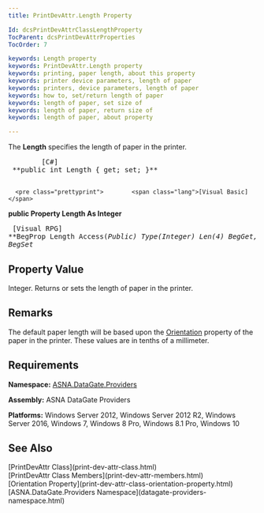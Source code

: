 ```yaml
---
title: PrintDevAttr.Length Property

Id: dcsPrintDevAttrClassLengthProperty
TocParent: dcsPrintDevAttrProperties
TocOrder: 7

keywords: Length property
keywords: PrintDevAttr.Length property
keywords: printing, paper length, about this property
keywords: printer device parameters, length of paper
keywords: printers, device parameters, length of paper
keywords: how to, set/return length of paper
keywords: length of paper, set size of
keywords: length of paper, return size of
keywords: length of paper, about property

---
```


The **Length** specifies the length of paper in the printer.
<pre class="prettyprint">        <span class="lang">[C#]</span>
 **public int Length { get; set; }** 
      </pre>
      <pre class="prettyprint">        <span class="lang">[Visual Basic] </span>
 **public Property Length As Integer** 
      </pre>
      <pre class="prettyprint">        <span class="lang">[Visual RPG]</span>
 **BegProp Length Access(*Public) Type(*Integer) Len(4)
   BegGet,    BegSet** 
      </pre>

## Property Value

Integer. Returns or sets the length of paper in the printer. 
## Remarks

The default paper length will be based upon the [ Orientation](print-dev-attr-class-orientation-property.html) property of the paper in the printer. These values are in tenths of a millimeter.
## Requirements

**Namespace:** [ ASNA.DataGate.Providers](datagate-providers-namespace.html) 

**Assembly:** ASNA DataGate Providers

**Platforms:** Windows Server 2012, Windows Server 2012 R2, Windows Server 2016, Windows 7, Windows 8 Pro, Windows 8.1 Pro, Windows 10
## See Also

<dl />
      [PrintDevAttr Class](print-dev-attr-class.html)
      <br />
      [PrintDevAttr Class Members](print-dev-attr-members.html)
      <br />
      [Orientation Property](print-dev-attr-class-orientation-property.html)
      <br />
      [ASNA.DataGate.Providers Namespace](datagate-providers-namespace.html)

